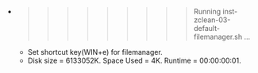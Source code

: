 * >>>>>>>>> Running inst-zclean-03-default-filemanager.sh ...
  * Set shortcut key(WIN+e) for filemanager.
  * Disk size = 6133052K. Space Used = 4K. Runtime = 00:00:00:01.
